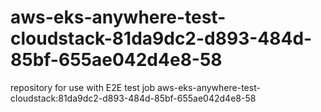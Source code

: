 # aws-eks-anywhere-test-cloudstack-81da9dc2-d893-484d-85bf-655ae042d4e8-58
repository for use with E2E test job aws-eks-anywhere-test-cloudstack:81da9dc2-d893-484d-85bf-655ae042d4e8-58
